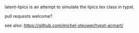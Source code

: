 latent-lipics is an attempt to simulate the lipics.tex class in typst.

pull requests welcome?

see also: https://github.com/michel-steuwer/typst-acmart/
